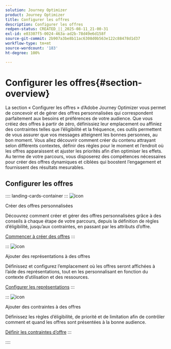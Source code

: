 ```yaml
---
solution: Journey Optimizer
product: Journey Optimizer
title: Configurer les offres
description: Configurer les offres
redpen-status: CREATED_||_2025-08-11_21-00-31
exl-id: e03307f5-0024-463a-ad2b-78d49e6d158f
source-git-commit: 2b907a3be8b11ac6308d0b563e122c88478d1d37
workflow-type: tm+mt
source-wordcount: '183'
ht-degree: 100%

---
```


# Configurer les offres{#section-overview}

La section « Configurer les offres » d’Adobe Journey Optimizer vous permet de concevoir et de gérer des offres personnalisées qui correspondent parfaitement aux besoins et préférences de votre audience. Que vous créiez des offres à partir de zéro, définissiez leur emplacement ou affiniez des contraintes telles que l’éligibilité et la fréquence, ces outils permettent de vous assurer que vos messages atteignent les bonnes personnes, au bon moment. Vous allez découvrir comment créer du contenu attrayant selon différents contextes, définir des règles pour le moment et l’endroit où les offres apparaissent et ajuster les priorités afin d’en optimiser les effets. Au terme de votre parcours, vous disposerez des compétences nécessaires pour créer des offres dynamiques et ciblées qui boostent l’engagement et fournissent des résultats mesurables.

## Configurer les offres

:::: landing-cards-container
:::
![icon](https://cdn.experienceleague.adobe.com/icons/circle-play.svg?lang=fr)

Créer des offres personnalisées

Découvrez comment créer et gérer des offres personnalisées grâce à des conseils à chaque étape de votre parcours, depuis la définition de règles d’éligibilité, jusqu’aux contraintes, en passant par les attributs d’offre.

[Commencer à créer des offres](../using/offers/offer-library/creating-personalized-offers.md)
:::

:::
![icon](https://cdn.experienceleague.adobe.com/icons/puzzle-piece.svg?lang=fr)

Ajouter des représentations à des offres

Définissez et configurez l’emplacement où les offres seront affichées à l’aide des représentations, tout en les personnalisant en fonction du contexte d’utilisation et des ressources.

[Configurer les représentations](../using/offers/offer-library/add-representations.md)
:::

:::
![icon](https://cdn.experienceleague.adobe.com/icons/bullseye.svg?lang=fr)

Ajouter des contraintes à des offres

Définissez les règles d’éligibilité, de priorité et de limitation afin de contrôler comment et quand les offres sont présentées à la bonne audience.

[Définir les contraintes d’offre](../using/offers/offer-library/add-constraints.md)
:::

::::
